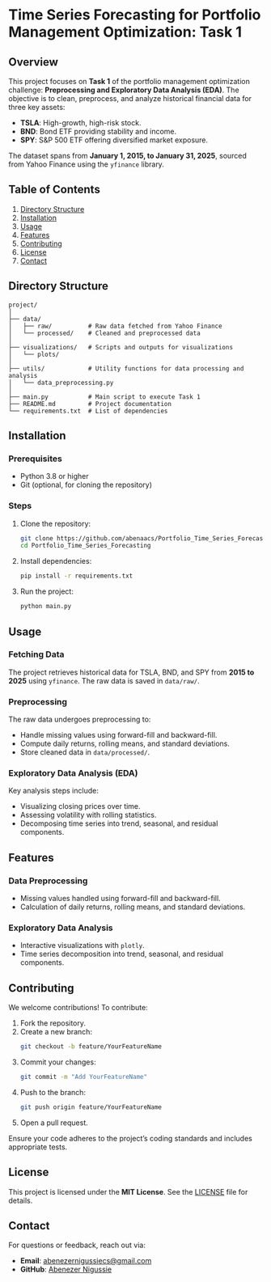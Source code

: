 # Time Series Forecasting for Portfolio Management Optimization: Task 1

## Overview

This project focuses on **Task 1** of the portfolio management optimization challenge: **Preprocessing and Exploratory Data Analysis (EDA)**. The objective is to clean, preprocess, and analyze historical financial data for three key assets:

- **TSLA**: High-growth, high-risk stock.
- **BND**: Bond ETF providing stability and income.
- **SPY**: S&P 500 ETF offering diversified market exposure.

The dataset spans from **January 1, 2015, to January 31, 2025**, sourced from Yahoo Finance using the `yfinance` library.

## Table of Contents

1. [Directory Structure](#directory-structure)
2. [Installation](#installation)
3. [Usage](#usage)
4. [Features](#features)
5. [Contributing](#contributing)
6. [License](#license)
7. [Contact](#contact)

## Directory Structure

```
project/
│
├── data/
│   ├── raw/          # Raw data fetched from Yahoo Finance
│   └── processed/    # Cleaned and preprocessed data
│
├── visualizations/   # Scripts and outputs for visualizations
│   └── plots/
│
├── utils/            # Utility functions for data processing and analysis
│   └── data_preprocessing.py
│
├── main.py           # Main script to execute Task 1
├── README.md         # Project documentation
└── requirements.txt  # List of dependencies
```

## Installation

### Prerequisites

- Python 3.8 or higher
- Git (optional, for cloning the repository)

### Steps

1. Clone the repository:

   ```bash
   git clone https://github.com/abenaacs/Portfolio_Time_Series_Forecasting.git
   cd Portfolio_Time_Series_Forecasting
   ```

2. Install dependencies:

   ```bash
   pip install -r requirements.txt
   ```

3. Run the project:
   ```bash
   python main.py
   ```

## Usage

### Fetching Data

The project retrieves historical data for TSLA, BND, and SPY from **2015 to 2025** using `yfinance`. The raw data is saved in `data/raw/`.

### Preprocessing

The raw data undergoes preprocessing to:

- Handle missing values using forward-fill and backward-fill.
- Compute daily returns, rolling means, and standard deviations.
- Store cleaned data in `data/processed/`.

### Exploratory Data Analysis (EDA)

Key analysis steps include:

- Visualizing closing prices over time.
- Assessing volatility with rolling statistics.
- Decomposing time series into trend, seasonal, and residual components.

## Features

### Data Preprocessing

- Missing values handled using forward-fill and backward-fill.
- Calculation of daily returns, rolling means, and standard deviations.

### Exploratory Data Analysis

- Interactive visualizations with `plotly`.
- Time series decomposition into trend, seasonal, and residual components.

## Contributing

We welcome contributions! To contribute:

1. Fork the repository.
2. Create a new branch:
   ```bash
   git checkout -b feature/YourFeatureName
   ```
3. Commit your changes:
   ```bash
   git commit -m "Add YourFeatureName"
   ```
4. Push to the branch:
   ```bash
   git push origin feature/YourFeatureName
   ```
5. Open a pull request.

Ensure your code adheres to the project’s coding standards and includes appropriate tests.

## License

This project is licensed under the **MIT License**. See the [LICENSE](LICENSE) file for details.

## Contact

For questions or feedback, reach out via:

- **Email**: abenezernigussiecs@gmail.com
- **GitHub**: [Abenezer Nigussie](https://github.com/abenaacs)
